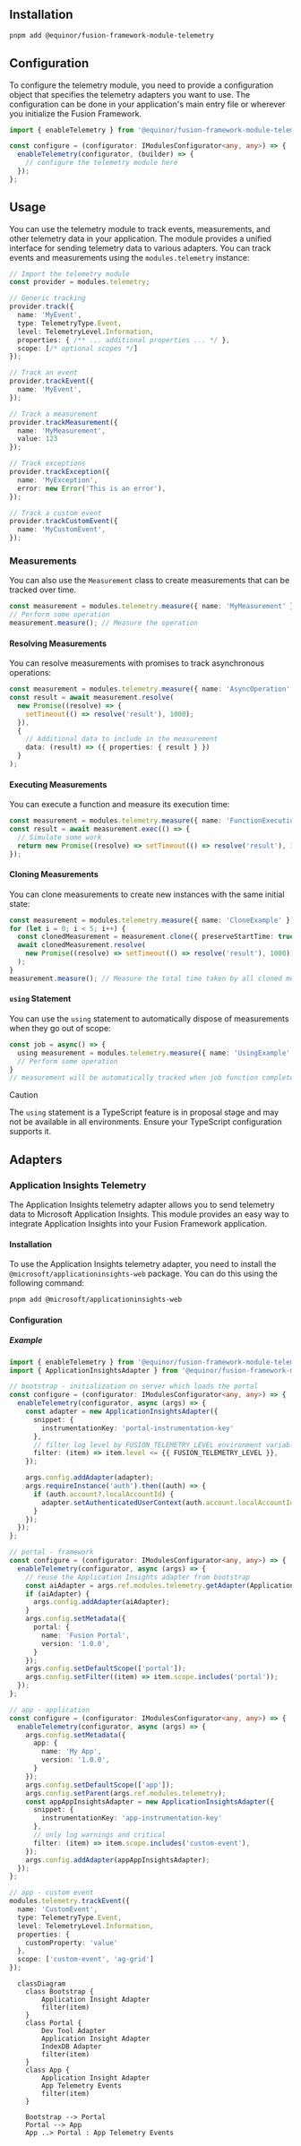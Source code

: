 ## Installation
```bash
pnpm add @equinor/fusion-framework-module-telemetry
```

## Configuration

To configure the telemetry module, you need to provide a configuration object that specifies the telemetry adapters you want to use. The configuration can be done in your application's main entry file or wherever you initialize the Fusion Framework.

```typescript
import { enableTelemetry } from '@equinor/fusion-framework-module-telemetry';

const configure = (configurator: IModulesConfigurator<any, any>) => {
  enableTelemetry(configurator, (builder) => {
    // configure the telemetry module here
  });
};
```

## Usage

You can use the telemetry module to track events, measurements, and other telemetry data in your application. The module provides a unified interface for sending telemetry data to various adapters.
You can track events and measurements using the `modules.telemetry` instance:

```typescript
// Import the telemetry module
const provider = modules.telemetry;

// Generic tracking
provider.track({
  name: 'MyEvent',
  type: TelemetryType.Event,
  level: TelemetryLevel.Information,
  properties: { /** ... additional properties ... */ },
  scope: [/* optional scopes */]
});

// Track an event
provider.trackEvent({
  name: 'MyEvent',
});

// Track a measurement
provider.trackMeasurement({
  name: 'MyMeasurement',
  value: 123
});

// Track exceptions
provider.trackException({
  name: 'MyException',
  error: new Error('This is an error'),
});

// Track a custom event
provider.trackCustomEvent({
  name: 'MyCustomEvent',
});
```

### Measurements
You can also use the `Measurement` class to create measurements that can be tracked over time.

```typescript
const measurement = modules.telemetry.measure({ name: 'MyMeasurement' });
// Perform some operation
measurement.measure(); // Measure the operation
```

#### Resolving Measurements
You can resolve measurements with promises to track asynchronous operations:
```typescript
const measurement = modules.telemetry.measure({ name: 'AsyncOperation' });
const result = await measurement.resolve(
  new Promise((resolve) => {
    setTimeout(() => resolve('result'), 1000);
  }),
  {
    // Additional data to include in the measurement
    data: (result) => ({ properties: { result } })
  }
);
```

#### Executing Measurements
You can execute a function and measure its execution time:
```typescript
const measurement = modules.telemetry.measure({ name: 'FunctionExecution' });
const result = await measurement.exec(() => {
  // Simulate some work
  return new Promise((resolve) => setTimeout(() => resolve('result'), 1000));
});
```

#### Cloning Measurements
You can clone measurements to create new instances with the same initial state:
```typescript
const measurement = modules.telemetry.measure({ name: 'CloneExample' });
for (let i = 0; i < 5; i++) {
  const clonedMeasurement = measurement.clone({ preserveStartTime: true });
  await clonedMeasurement.resolve(
    new Promise((resolve) => setTimeout(() => resolve('result'), 1000))
  );
}
measurement.measure(); // Measure the total time taken by all cloned measurements
```

#### `using` Statement
You can use the `using` statement to automatically dispose of measurements when they go out of scope:
```typescript
const job = async() => {
  using measurement = modules.telemetry.measure({ name: 'UsingExample' });
  // Perform some operation
}
// measurement will be automatically tracked when job function completes
```
> [!CAUTION]
> The `using` statement is a TypeScript feature is in proposal stage and may not be available in all environments. Ensure your TypeScript configuration supports it.

## Adapters

### Application Insights Telemetry

The Application Insights telemetry adapter allows you to send telemetry data to Microsoft Application Insights. This module provides an easy way to integrate Application Insights into your Fusion Framework application.

#### Installation

To use the Application Insights telemetry adapter, you need to install the `@microsoft/applicationinsights-web` package. You can do this using the following command:

```bash
pnpm add @microsoft/applicationinsights-web
```

#### Configuration

##### Example

```ts
import { enableTelemetry } from '@equinor/fusion-framework-module-telemetry';
import { ApplicationInsightsAdapter } from '@equinor/fusion-framework-module-telemetry/application-insights';

// bootstrap - initialization on server which loads the portal
const configure = (configurator: IModulesConfigurator<any, any>) => {
  enableTelemetry(configurator, async (args) => {
    const adapter = new ApplicationInsightsAdapter({
      snippet: {
        instrumentationKey: 'portal-instrumentation-key'
      },
      // filter log level by FUSION_TELEMETRY_LEVEL environment variable
      filter: (item) => item.level <= {{ FUSION_TELEMETRY_LEVEL }},
    });

    args.config.addAdapter(adapter);
    args.requireInstance('auth').then((auth) => {
      if (auth.account?.localAccountId) {
        adapter.setAuthenticatedUserContext(auth.account.localAccountId);
      }
    });
  });
};

// portal - framework
const configure = (configurator: IModulesConfigurator<any, any>) => {
  enableTelemetry(configurator, async (args) => {
    // reuse the Application Insights adapter from bootstrap
    const aiAdapter = args.ref.modules.telemetry.getAdapter(ApplicationInsightsAdapter.Identifier);
    if (aiAdapter) {
      args.config.addAdapter(aiAdapter);
    }
    args.config.setMetadata({
      portal: {
        name: 'Fusion Portal',
        version: '1.0.0',
      }
    });
    args.config.setDefaultScope(['portal']);
    args.config.setFilter((item) => item.scope.includes('portal'));
  });
};

// app - application
const configure = (configurator: IModulesConfigurator<any, any>) => {
  enableTelemetry(configurator, async (args) => {
    args.config.setMetadata({
      app: {
        name: 'My App',
        version: '1.0.0',
      }
    });
    args.config.setDefaultScope(['app']);
    args.config.setParent(args.ref.modules.telemetry);
    const appAppInsightsAdapter = new ApplicationInsightsAdapter({
      snippet: {
        instrumentationKey: 'app-instrumentation-key'
      },
      // only log warnings and critical
      filter: (item) => item.scope.includes('custom-event'),
    });
    args.config.addAdapter(appAppInsightsAdapter);
  });
};

// app - custom event
modules.telemetry.trackEvent({
  name: 'CustomEvent',
  type: TelemetryType.Event,
  level: TelemetryLevel.Information,
  properties: {
    customProperty: 'value'
  },
  scope: ['custom-event', 'ag-grid']
});

```

```mermaid
  classDiagram
    class Bootstrap {
        Application Insight Adapter
        filter(item)
    }
    class Portal {
        Dev Tool Adapter
        Application Insight Adapter
        IndexDB Adapter
        filter(item)
    }
    class App {
        Application Insight Adapter
        App Telemetry Events
        filter(item)
    }

    Bootstrap --> Portal
    Portal --> App
    App ..> Portal : App Telemetry Events

```